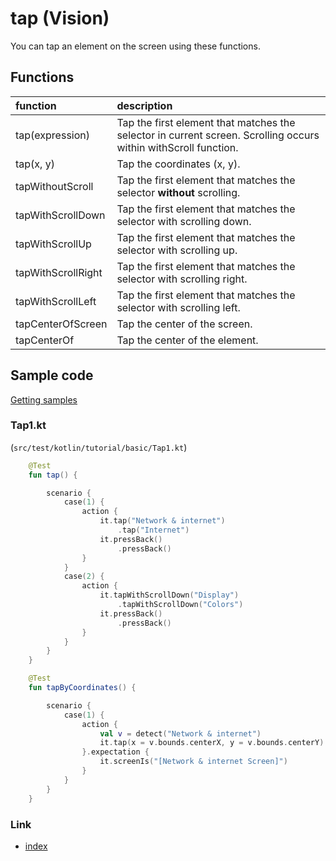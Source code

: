 # tap (Vision)

You can tap an element on the screen using these functions.

## Functions

| function           | description                                                                                                     |
|:-------------------|:----------------------------------------------------------------------------------------------------------------|
| tap(expression)    | Tap the first element that matches the selector in current screen. Scrolling occurs within withScroll function. |
| tap(x, y)          | Tap the coordinates (x, y).                                                                                     |
| tapWithoutScroll   | Tap the first element that matches the selector **without** scrolling.                                          |
| tapWithScrollDown  | Tap the first element that matches the selector with scrolling down.                                            |
| tapWithScrollUp    | Tap the first element that matches the selector with scrolling up.                                              |
| tapWithScrollRight | Tap the first element that matches the selector with scrolling right.                                           |
| tapWithScrollLeft  | Tap the first element that matches the selector with scrolling left.                                            |
| tapCenterOfScreen  | Tap the center of the screen.                                                                                   |
| tapCenterOf        | Tap the center of the element.                                                                                  |

## Sample code

[Getting samples](../../getting_samples.md)

### Tap1.kt

(`src/test/kotlin/tutorial/basic/Tap1.kt`)

```kotlin
    @Test
    fun tap() {

        scenario {
            case(1) {
                action {
                    it.tap("Network & internet")
                        .tap("Internet")
                    it.pressBack()
                        .pressBack()
                }
            }
            case(2) {
                action {
                    it.tapWithScrollDown("Display")
                        .tapWithScrollDown("Colors")
                    it.pressBack()
                        .pressBack()
                }
            }
        }
    }

    @Test
    fun tapByCoordinates() {

        scenario {
            case(1) {
                action {
                    val v = detect("Network & internet")
                    it.tap(x = v.bounds.centerX, y = v.bounds.centerY)
                }.expectation {
                    it.screenIs("[Network & internet Screen]")
                }
            }
        }
    }
```

### Link

- [index](../../../../index.md)
